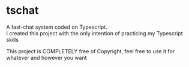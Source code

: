 # tschat
A fast-chat system coded on Typescript. <br>
I created this project with the only intention of practicing my Typescript skills

This project is COMPLETELY free of Copyright, feel free to use it for whatever and however you want
